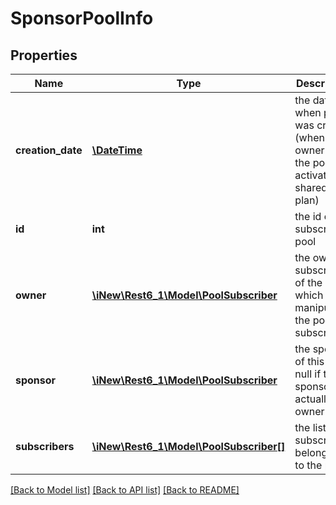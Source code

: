 # SponsorPoolInfo

## Properties
Name | Type | Description | Notes
------------ | ------------- | ------------- | -------------
**creation_date** | [**\DateTime**](\DateTime.md) | the date when pool was created (when owner of the pool activated a shared plan) | 
**id** | **int** | the id of the subscriber&#39;s pool | 
**owner** | [**\iNew\Rest6_1\Model\PoolSubscriber**](PoolSubscriber.md) | the owner subscriber of the pool which can manipulate the pool subscribers | 
**sponsor** | [**\iNew\Rest6_1\Model\PoolSubscriber**](PoolSubscriber.md) | the sponsor of this pool, null if this sponsor is actually the owner | 
**subscribers** | [**\iNew\Rest6_1\Model\PoolSubscriber[]**](PoolSubscriber.md) | the list of subscribers belonging to the pool | 

[[Back to Model list]](../README.md#documentation-for-models) [[Back to API list]](../README.md#documentation-for-api-endpoints) [[Back to README]](../README.md)



